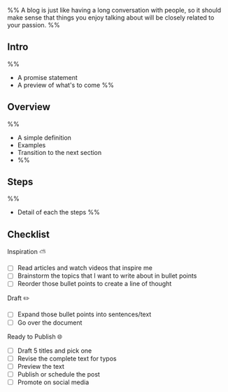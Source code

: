 
%% A blog is just like having a long conversation with people, so it should make sense that things you enjoy talking about will be closely related to your passion. %%

## Intro
%% 
* A promise statement
* A preview of what's to come 
%%

## Overview
%% 
* A simple definition
* Examples
* Transition to the next section
* %%

## Steps
%%
* Detail of each the steps 
%%

## Checklist

Inspiration ⛅
- [ ] Read articles and watch videos that inspire me
- [ ] Brainstorm the topics that I want to write about in bullet points
- [ ] Reorder those bullet points to create a line of thought

Draft ✏️
- [ ] Expand those bullet points into sentences/text
- [ ] Go over the document

Ready to Publish 🌐
- [ ] Draft 5 titles and pick one
- [ ] Revise the complete text for typos
- [ ] Preview the text
- [ ] Publish or schedule the post
- [ ] Promote on social media